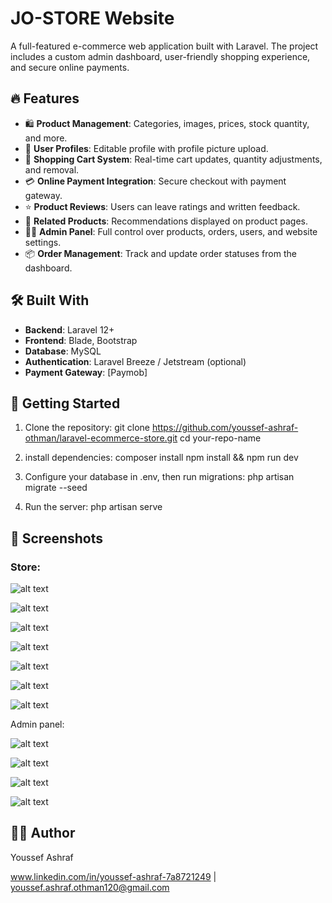 # JO-STORE Website

A full-featured e-commerce web application built with Laravel. The project includes a custom admin dashboard, user-friendly shopping experience, and secure online payments.

## 🔥 Features

- 🛍️ **Product Management**: Categories, images, prices, stock quantity, and more.
- 👤 **User Profiles**: Editable profile with profile picture upload.
- 🛒 **Shopping Cart System**: Real-time cart updates, quantity adjustments, and removal.
- 💳 **Online Payment Integration**: Secure checkout with payment gateway.
- ⭐ **Product Reviews**: Users can leave ratings and written feedback.
- 🎯 **Related Products**: Recommendations displayed on product pages.
- 🧑‍💻 **Admin Panel**: Full control over products, orders, users, and website settings.
- 📦 **Order Management**: Track and update order statuses from the dashboard.

## 🛠️ Built With

- **Backend**: Laravel 12+
- **Frontend**: Blade, Bootstrap 
- **Database**: MySQL 
- **Authentication**: Laravel Breeze / Jetstream (optional)
- **Payment Gateway**: [Paymob]

## 🚀 Getting Started

1. Clone the repository:
   git clone https://github.com/youssef-ashraf-othman/laravel-ecommerce-store.git
   cd your-repo-name


2. install dependencies:
   composer install
   npm install && npm run dev

3. Configure your database in .env, then run migrations:
   php artisan migrate --seed

4. Run the server:
   php artisan serve


## 📸 Screenshots

### Store:

![alt text](image.png)

![alt text](image-1.png)

![alt text](image-2.png)

![alt text](image-3.png)

![alt text](image-4.png)

![alt text](image-5.png)

![alt text](image-6.png)

Admin panel:

![alt text](image-7.png)

![alt text](image-8.png)

![alt text](image-9.png)

![alt text](image-10.png)

## 🙋‍♂️ Author
Youssef Ashraf

www.linkedin.com/in/youssef-ashraf-7a8721249 | youssef.ashraf.othman120@gmail.com